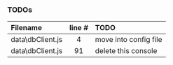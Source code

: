 ### TODOs
| Filename | line # | TODO
|:------|:------:|:------
| data\dbClient.js | 4 | move into config file
| data\dbClient.js | 91 | delete this console